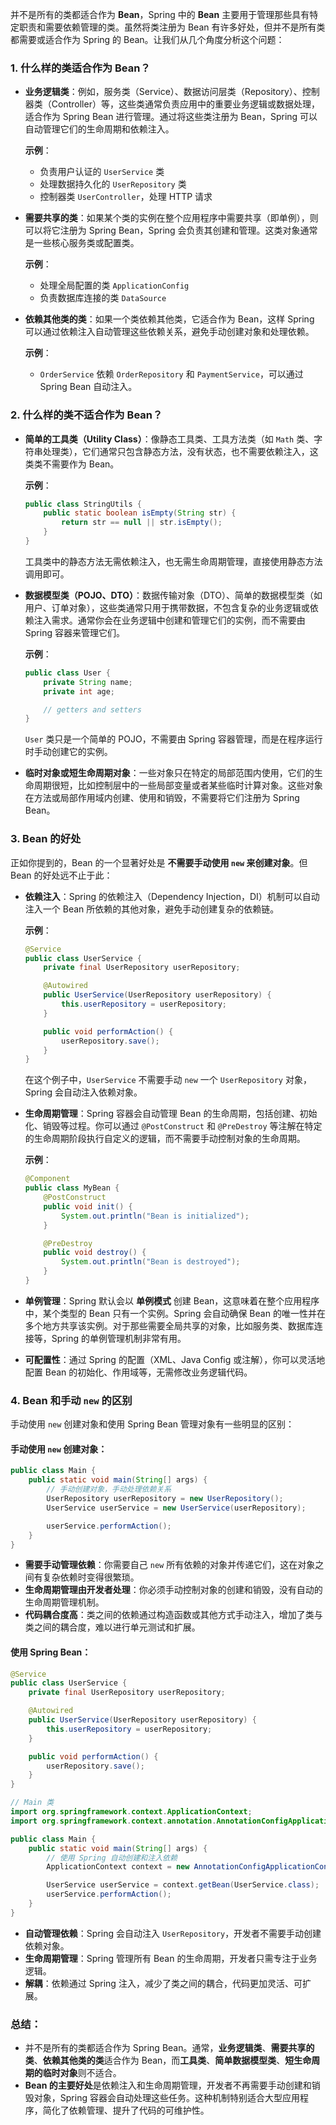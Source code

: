 并不是所有的类都适合作为 **Bean**，Spring 中的 **Bean** 主要用于管理那些具有特定职责和需要依赖管理的类。虽然将类注册为 Bean 有许多好处，但并不是所有类都需要或适合作为 Spring 的 Bean。让我们从几个角度分析这个问题：

### 1. **什么样的类适合作为 Bean？**

- **业务逻辑类**：例如，服务类（Service）、数据访问层类（Repository）、控制器类（Controller）等，这些类通常负责应用中的重要业务逻辑或数据处理，适合作为 Spring Bean 进行管理。通过将这些类注册为 Bean，Spring 可以自动管理它们的生命周期和依赖注入。
  
  **示例**：
  - 负责用户认证的 `UserService` 类
  - 处理数据持久化的 `UserRepository` 类
  - 控制器类 `UserController`，处理 HTTP 请求

- **需要共享的类**：如果某个类的实例在整个应用程序中需要共享（即单例），则可以将它注册为 Spring Bean，Spring 会负责其创建和管理。这类对象通常是一些核心服务类或配置类。

  **示例**：
  - 处理全局配置的类 `ApplicationConfig`
  - 负责数据库连接的类 `DataSource`

- **依赖其他类的类**：如果一个类依赖其他类，它适合作为 Bean，这样 Spring 可以通过依赖注入自动管理这些依赖关系，避免手动创建对象和处理依赖。

  **示例**：
  - `OrderService` 依赖 `OrderRepository` 和 `PaymentService`，可以通过 Spring Bean 自动注入。

### 2. **什么样的类不适合作为 Bean？**

- **简单的工具类（Utility Class）**：像静态工具类、工具方法类（如 `Math` 类、字符串处理类），它们通常只包含静态方法，没有状态，也不需要依赖注入，这类类不需要作为 Bean。

  **示例**：
  ```java
  public class StringUtils {
      public static boolean isEmpty(String str) {
          return str == null || str.isEmpty();
      }
  }
  ```

  工具类中的静态方法无需依赖注入，也无需生命周期管理，直接使用静态方法调用即可。

- **数据模型类（POJO、DTO）**：数据传输对象（DTO）、简单的数据模型类（如用户、订单对象），这些类通常只用于携带数据，不包含复杂的业务逻辑或依赖注入需求。通常你会在业务逻辑中创建和管理它们的实例，而不需要由 Spring 容器来管理它们。

  **示例**：
  ```java
  public class User {
      private String name;
      private int age;

      // getters and setters
  }
  ```

  `User` 类只是一个简单的 POJO，不需要由 Spring 容器管理，而是在程序运行时手动创建它的实例。

- **临时对象或短生命周期对象**：一些对象只在特定的局部范围内使用，它们的生命周期很短，比如控制层中的一些局部变量或者某些临时计算对象。这些对象在方法或局部作用域内创建、使用和销毁，不需要将它们注册为 Spring Bean。

### 3. **Bean 的好处**

正如你提到的，Bean 的一个显著好处是 **不需要手动使用 `new` 来创建对象**。但 Bean 的好处远不止于此：

- **依赖注入**：Spring 的依赖注入（Dependency Injection，DI）机制可以自动注入一个 Bean 所依赖的其他对象，避免手动创建复杂的依赖链。

  **示例**：
  ```java
  @Service
  public class UserService {
      private final UserRepository userRepository;

      @Autowired
      public UserService(UserRepository userRepository) {
          this.userRepository = userRepository;
      }

      public void performAction() {
          userRepository.save();
      }
  }
  ```

  在这个例子中，`UserService` 不需要手动 `new` 一个 `UserRepository` 对象，Spring 会自动注入依赖对象。

- **生命周期管理**：Spring 容器会自动管理 Bean 的生命周期，包括创建、初始化、销毁等过程。你可以通过 `@PostConstruct` 和 `@PreDestroy` 等注解在特定的生命周期阶段执行自定义的逻辑，而不需要手动控制对象的生命周期。

  **示例**：
  ```java
  @Component
  public class MyBean {
      @PostConstruct
      public void init() {
          System.out.println("Bean is initialized");
      }

      @PreDestroy
      public void destroy() {
          System.out.println("Bean is destroyed");
      }
  }
  ```

- **单例管理**：Spring 默认会以 **单例模式** 创建 Bean，这意味着在整个应用程序中，某个类型的 Bean 只有一个实例。Spring 会自动确保 Bean 的唯一性并在多个地方共享该实例。对于那些需要全局共享的对象，比如服务类、数据库连接等，Spring 的单例管理机制非常有用。

- **可配置性**：通过 Spring 的配置（XML、Java Config 或注解），你可以灵活地配置 Bean 的初始化、作用域等，无需修改业务逻辑代码。

### 4. **Bean 和手动 `new` 的区别**

手动使用 `new` 创建对象和使用 Spring Bean 管理对象有一些明显的区别：

#### **手动使用 `new` 创建对象**：
```java
public class Main {
    public static void main(String[] args) {
        // 手动创建对象，手动处理依赖关系
        UserRepository userRepository = new UserRepository();
        UserService userService = new UserService(userRepository);

        userService.performAction();
    }
}
```

- **需要手动管理依赖**：你需要自己 `new` 所有依赖的对象并传递它们，这在对象之间有复杂依赖时变得很繁琐。
- **生命周期管理由开发者处理**：你必须手动控制对象的创建和销毁，没有自动的生命周期管理机制。
- **代码耦合度高**：类之间的依赖通过构造函数或其他方式手动注入，增加了类与类之间的耦合度，难以进行单元测试和扩展。

#### **使用 Spring Bean**：
```java
@Service
public class UserService {
    private final UserRepository userRepository;

    @Autowired
    public UserService(UserRepository userRepository) {
        this.userRepository = userRepository;
    }

    public void performAction() {
        userRepository.save();
    }
}

// Main 类
import org.springframework.context.ApplicationContext;
import org.springframework.context.annotation.AnnotationConfigApplicationContext;

public class Main {
    public static void main(String[] args) {
        // 使用 Spring 自动创建和注入依赖
        ApplicationContext context = new AnnotationConfigApplicationContext(AppConfig.class);

        UserService userService = context.getBean(UserService.class);
        userService.performAction();
    }
}
```

- **自动管理依赖**：Spring 会自动注入 `UserRepository`，开发者不需要手动创建依赖对象。
- **生命周期管理**：Spring 管理所有 Bean 的生命周期，开发者只需专注于业务逻辑。
- **解耦**：依赖通过 Spring 注入，减少了类之间的耦合，代码更加灵活、可扩展。

### **总结**：
- 并不是所有的类都适合作为 Spring Bean。通常，**业务逻辑类**、**需要共享的类**、**依赖其他类的类**适合作为 Bean，而**工具类**、**简单数据模型类**、**短生命周期的临时对象**则不适合。
- **Bean 的主要好处**是依赖注入和生命周期管理，开发者不再需要手动创建和销毁对象，Spring 容器会自动处理这些任务。这种机制特别适合大型应用程序，简化了依赖管理、提升了代码的可维护性。